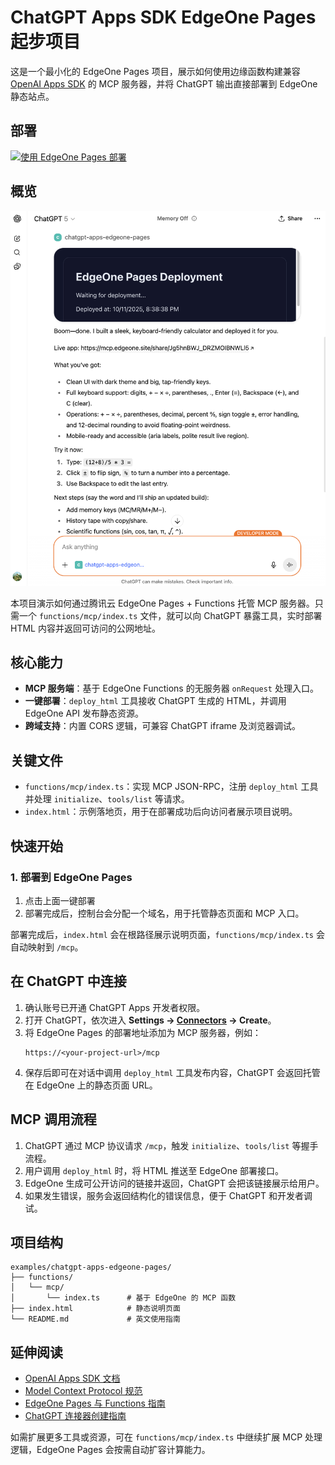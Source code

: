 # ChatGPT Apps SDK EdgeOne Pages 起步项目

这是一个最小化的 EdgeOne Pages 项目，展示如何使用边缘函数构建兼容 [OpenAI Apps SDK](https://developers.openai.com/apps-sdk) 的 MCP 服务器，并将 ChatGPT 输出直接部署到 EdgeOne 静态站点。

## 部署

[![使用 EdgeOne Pages 部署](https://cdnstatic.tencentcs.com/edgeone/pages/deploy.svg)](https://console.cloud.tencent.com/edgeone/pages/new?from=github&template=chatgpt-apps-edgeone-pages)

## 概览

![](./assets/s_2025-10-11_20-39-08.png)

本项目演示如何通过腾讯云 EdgeOne Pages + Functions 托管 MCP 服务器。只需一个 `functions/mcp/index.ts` 文件，就可以向 ChatGPT 暴露工具，实时部署 HTML 内容并返回可访问的公网地址。

## 核心能力

- **MCP 服务端**：基于 EdgeOne Functions 的无服务器 `onRequest` 处理入口。
- **一键部署**：`deploy_html` 工具接收 ChatGPT 生成的 HTML，并调用 EdgeOne API 发布静态资源。
- **跨域支持**：内置 CORS 逻辑，可兼容 ChatGPT iframe 及浏览器调试。

## 关键文件

- `functions/mcp/index.ts`：实现 MCP JSON-RPC，注册 `deploy_html` 工具并处理 `initialize`、`tools/list` 等请求。
- `index.html`：示例落地页，用于在部署成功后向访问者展示项目说明。

## 快速开始

### 1. 部署到 EdgeOne Pages

1. 点击上面一键部署
2. 部署完成后，控制台会分配一个域名，用于托管静态页面和 MCP 入口。

部署完成后，`index.html` 会在根路径展示说明页面，`functions/mcp/index.ts` 会自动映射到 `/mcp`。

## 在 ChatGPT 中连接

1. 确认账号已开通 ChatGPT Apps 开发者权限。
2. 打开 ChatGPT，依次进入 **Settings → [Connectors](https://chatgpt.com/#settings/Connectors) → Create**。
3. 将 EdgeOne Pages 的部署地址添加为 MCP 服务器，例如：
   ```
   https://<your-project-url>/mcp
   ```
4. 保存后即可在对话中调用 `deploy_html` 工具发布内容，ChatGPT 会返回托管在 EdgeOne 上的静态页面 URL。

## MCP 调用流程

1. ChatGPT 通过 MCP 协议请求 `/mcp`，触发 `initialize`、`tools/list` 等握手流程。
2. 用户调用 `deploy_html` 时，将 HTML 推送至 EdgeOne 部署接口。
3. EdgeOne 生成可公开访问的链接并返回，ChatGPT 会把该链接展示给用户。
4. 如果发生错误，服务会返回结构化的错误信息，便于 ChatGPT 和开发者调试。

## 项目结构

```
examples/chatgpt-apps-edgeone-pages/
├── functions/
│   └── mcp/
│       └── index.ts      # 基于 EdgeOne 的 MCP 函数
├── index.html            # 静态说明页面
└── README.md             # 英文使用指南
```

## 延伸阅读

- [OpenAI Apps SDK 文档](https://developers.openai.com/apps-sdk)
- [Model Context Protocol 规范](https://modelcontextprotocol.io)
- [EdgeOne Pages 与 Functions 指南](https://pages.edgeone.ai/document/pages-functions-overview)
- [ChatGPT 连接器创建指南](https://developers.openai.com/apps-sdk/deploy/connect-chatgpt)

如需扩展更多工具或资源，可在 `functions/mcp/index.ts` 中继续扩展 MCP 处理逻辑，EdgeOne Pages 会按需自动扩容计算能力。
